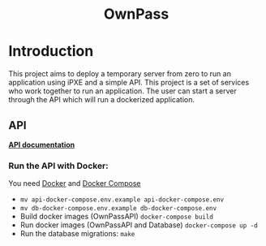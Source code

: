 # <p align="center">OwnPass</p>

# Introduction

This project aims to deploy a temporary server from zero to run an application
using iPXE and a simple API.
This project is a set of services who work together to run an application. The user can start a server
through the API which will run a dockerized application.

## API

**[API documentation](https://documenter.getpostman.com/view/5663533/TVK8bfXM)**

### Run the API with Docker:

You need [Docker](https://docs.docker.com/get-docker/) and [Docker Compose](https://docs.docker.com/compose/install/)

- `mv api-docker-compose.env.example api-docker-compose.env`
- `mv db-docker-compose.env.example db-docker-compose.env`
- Build docker images (OwnPassAPI) `docker-compose build`
- Run docker images (OwnPassAPI and Database) `docker-compose up -d`
- Run the database migrations: `make`
